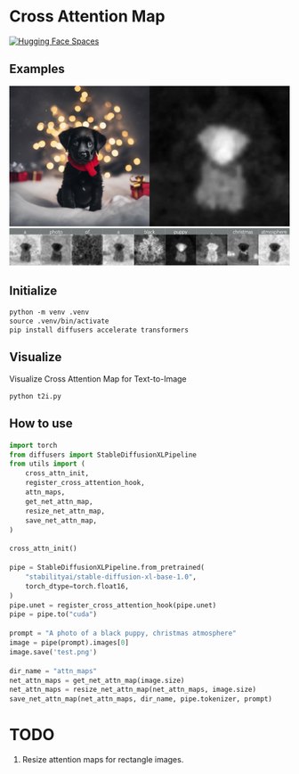 # Cross Attention Map

[![Hugging Face Spaces](https://img.shields.io/badge/%F0%9F%A4%97%20Hugging%20Face-Spaces-blue)](https://huggingface.co/spaces/We-Want-GPU/diffusers-cross-attention-map-SDXL-t2i)


## Examples

<img src="./assets/t2i.png" alt="attn_map">
<img src="./assets/attn_maps.png" alt="attn_map">



## Initialize
```shell
python -m venv .venv
source .venv/bin/activate
pip install diffusers accelerate transformers
```

## Visualize
Visualize Cross Attention Map for Text-to-Image
```shell
python t2i.py
```

## How to use
```python
import torch
from diffusers import StableDiffusionXLPipeline
from utils import (
    cross_attn_init,
    register_cross_attention_hook,
    attn_maps,
    get_net_attn_map,
    resize_net_attn_map,
    save_net_attn_map,
)

cross_attn_init()

pipe = StableDiffusionXLPipeline.from_pretrained(
    "stabilityai/stable-diffusion-xl-base-1.0",
    torch_dtype=torch.float16,
)
pipe.unet = register_cross_attention_hook(pipe.unet)
pipe = pipe.to("cuda")

prompt = "A photo of a black puppy, christmas atmosphere"
image = pipe(prompt).images[0]
image.save('test.png')

dir_name = "attn_maps"
net_attn_maps = get_net_attn_map(image.size)
net_attn_maps = resize_net_attn_map(net_attn_maps, image.size)
save_net_attn_map(net_attn_maps, dir_name, pipe.tokenizer, prompt)
```

# TODO
1. Resize attention maps for rectangle images.
